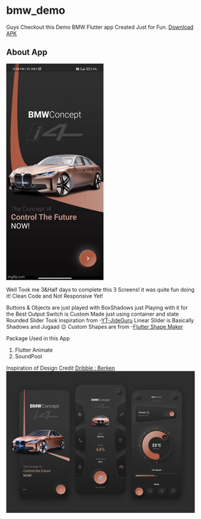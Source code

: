 # bmw_demo

Guys Checkout this Demo BMW Flutter app Created Just for Fun.  [Download APK](https://github.com/hardikvaistra/bmw_demo/blob/main/bmw_demo.apk?raw=true)

## About App
![DEMO](https://raw.githubusercontent.com/hardikvaistra/bmw_demo/main/assets/images/8a9z7t.gif) 


Well Took me 3&Half days to complete this 3 Screens! it was quite fun doing it! Clean Code and Not Responsive Yet!

Buttons & Objects are just played with BoxShadows just Playing with it for the Best Output
Switch is Custom Made just using container and state
Rounded Slider Took inspiration from -[YT-JideGuru](https://www.youtube.com/watch?v=IP0Nn9f2yJs)
Linear Slider is Basically Shadows and Jugaad 😉
Custom Shapes are from -[Flutter Shape Maker]("https://fluttershapemaker.com/")

Package Used in this App

1. Flutter Animate []("https://pub.dev/packages/flutter_animate")
2. SoundPool []("https://pub.dev/packages/soundpool")

Inspiration of Design Credit [Dribble : Berken](https://dribbble.com/shots/13793065-BMW-Smart-App-Design/)
![ALT](https://raw.githubusercontent.com/hardikvaistra/bmw_demo/main/assets/images/inspiration.jpg)
